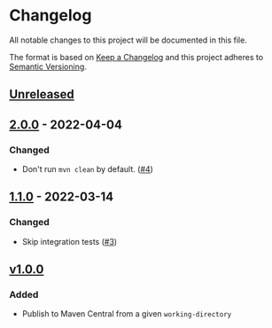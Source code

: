 # Changelog

All notable changes to this project will be documented in this file.

The format is based on [Keep a Changelog](https://keepachangelog.com/en/1.0.0/)
and this project adheres to [Semantic Versioning](https://semver.org/spec/v2.0.0.html).

## [Unreleased]

## [2.0.0] - 2022-04-04
### Changed
- Don't run `mvn clean` by default. ([#4](https://github.com/cucumber/action-publish-mvn/pull/4))

## [1.1.0] - 2022-03-14
### Changed
- Skip integration tests ([#3](https://github.com/cucumber/action-publish-mvn/pull/3))

## [v1.0.0]
### Added
- Publish to Maven Central from a given `working-directory`

[Unreleased]: https://github.com/cucumber/action-publish-mvn/compare/v1.0.0...HEAD
[2.0.0]: https://github.com/cucumber/action-publish-mvn/compare/v1.0.0...v2.0.0
[1.1.0]: https://github.com/cucumber/action-publish-mvn/compare/v1.0.0...v1.1.0
[v1.0.0]: https://github.com/cucumber/action-publish-npm/compare/bf3cb949b4edecc2b72d4476dcd984bc16ba4fbd...v1.0.0
